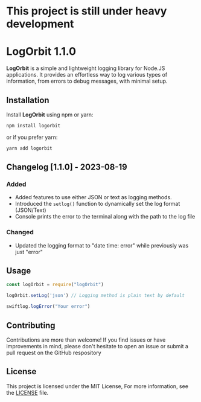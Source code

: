 # This project is still under heavy development

# LogOrbit 1.1.0

**LogOrbit** is a simple and lightweight logging library for Node.JS applications. It provides an effortless way to log various types of information, from errors to debug messages, with minimal setup.

## Installation

Install **LogOrbit** using npm or yarn:

```sh
npm install logorbit
```

or if you prefer yarn:

```sh
yarn add logorbit
```

## Changelog [1.1.0] - 2023-08-19

### Added
- Added features to use either JSON or text as logging methods.
- Introduced the `setlog()` function to dynamically set the log format (JSON/Text)
- Console prints the error to the terminal along with the path to the log file

### Changed
- Updated the logging format to "date time: error" while previously was just "error"

## Usage

```javascript
const logOrbit = require("logOrbit")

logOrbit.setLog('json') // Logging method is plain text by default

swiftlog.logError("Your error")
```

## Contributing
Contributions are more than welcome! If you find issues or have improvements in mind, please don't hesitate to open an issue or submit a pull request on the GitHub respository

## License 
This project is licensed under the MIT License, For more information, see the [LICENSE](https://github.com/FightlolYes/swiftlog/blob/main/LICENSE) file.

